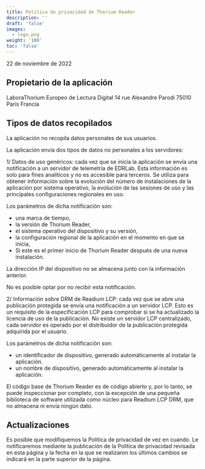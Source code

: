 ```yaml
---
title: Política de privacidad de Thorium Reader
description: ''
draft: 'false'
images:
  - logo.png
weight: '100'
toc: 'false'
---
```


22 de noviembre de 2022

## Propietario de la aplicación

LaboraThorium  Europeo de Lectura Digital 14 rue Alexandre Parodi 75010 París Francia

## Tipos de datos recopilados

La aplicación no recopila datos personales de sus usuarios.

La aplicación envía dos tipos de datos no personales a los servidores:

1/ Datos de uso genéricos: cada vez que se inicia la aplicación se envía una notificación a un servidor de telemetría de EDRLab. Esta información es solo para fines analíticos y no es accesible para terceros. Se utiliza para obtener información sobre la evolución del número de instalaciones de la aplicación por sistema operativo, la evolución de las sesiones de uso y las principales configuraciones regionales en uso.

Los parámetros de dicha notificación son:

- una marca de tiempo,
- la versión de Thorium Reader,
- el sistema operativo del dispositivo y su versión,
- la configuración regional de la aplicación en el momento en que se inicia,
- Si este es el primer inicio de Thorium Reader después de una nueva instalación.

La dirección IP del dispositivo no se almacena junto con la información anterior.

No es posible optar por no recibir esta notificación.

2/ Información sobre DRM de Readium LCP: cada vez que se abre una publicación protegida se envía una notificación a un servidor LCP. Esto es un requisito de la especificación LCP para comprobar si se ha actualizado la licencia de uso de la publicación. No existe un servidor LCP centralizado, cada servidor es operado por el distribuidor de la publicación protegida adquirida por el usuario.

Los parámetros de dicha notificación son:

- un identificador de dispositivo, generado automáticamente al instalar la aplicación.
- un nombre de dispositivo, generado automáticamente al instalar la aplicación.

El código base de Thorium Reader es de código abierto y, por lo tanto, se puede inspeccionar por completo, con la excepción de una pequeña biblioteca de software utilizada como núcleo para Readium LCP DRM, que no almacena ni envía ningún dato.

## Actualizaciones

Es posible que modifiquemos la Política de privacidad de vez en cuando. Le notificaremos mediante la publicación de la Política de privacidad revisada en esta página y la fecha en la que se realizaron los últimos cambios se indicará en la parte superior de la página.

